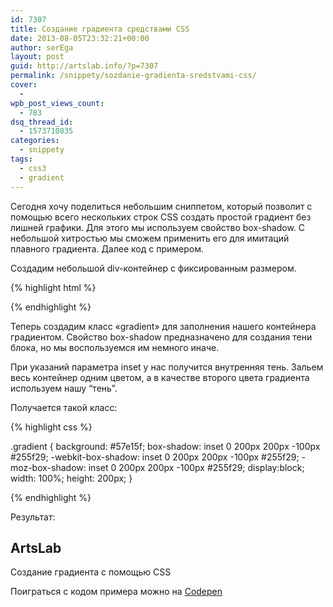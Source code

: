 ```yaml
---
id: 7307
title: Создание градиента средствами CSS
date: 2013-08-05T23:32:21+00:00
author: serEga
layout: post
guid: http://artslab.info/?p=7307
permalink: /snippety/sozdanie-gradienta-sredstvami-css/
cover:
  -
wpb_post_views_count:
  - 783
dsq_thread_id:
  - 1573710835
categories:
  - snippety
tags:
  - css3
  - gradient
---
```

Сегодня хочу поделиться небольшим сниппетом, который позволит с помощью всего нескольких строк CSS создать простой градиент без лишней графики. Для этого мы используем свойство box-shadow. С небольшой хитростью мы сможем применить его для имитаций плавного градиента. Далее код с примером.

<!--more-->

Создадим небольшой div-контейнер с фиксированным размером.

{% highlight html %}

<div class="gradient"></div>

{% endhighlight %}

Теперь создадим класс «gradient» для заполнения нашего контейнера градиентом. Свойство box-shadow предназначено для создания тени блока, но мы воспользуемся им немного иначе.

При указаний параметра inset у нас получится внутренняя тень. Зальем весь контейнер одним цветом, а в качестве второго цвета градиента используем нашу &#8220;тень&#8221;.

Получается такой класс:

{% highlight css %}

.gradient {
  background: #57e15f;
  box-shadow: inset 0 200px 200px -100px #255f29;
  -webkit-box-shadow: inset 0 200px 200px -100px #255f29;
  -moz-box-shadow: inset 0 200px 200px -100px #255f29;
  display:block;
  width: 100%;
  height: 200px;
}

{% endhighlight %}

Результат:

<div class="gradient_example">
  <h2>
    ArtsLab
  </h2>

  <p>
    Создание градиента с помощью CSS
  </p>
</div>



Поиграться с кодом примера можно на [Codepen](http://codepen.io/4gray/pen/JwiGl)